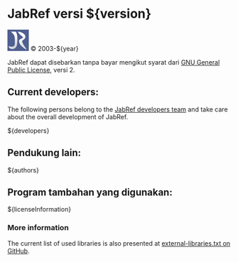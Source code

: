 # JabRef versi ${version}

![JabRef logo](../../images/external/JabRef-icon-48.png)
© 2003-${year}

JabRef dapat disebarkan tanpa bayar mengikut syarat dari [GNU General Public License](http://choosealicense.com/licenses/gpl-2.0/), versi 2.

## Current developers:

The following persons belong to the [JabRef developers team](https://github.com/orgs/JabRef/teams/developers) and take care about the overall development of JabRef.

${developers}

## Pendukung lain:

${authors}

## Program tambahan yang digunakan:

${licenseInformation}

### More information

The current list of used libraries is also presented at [external-libraries.txt on GitHub](https://github.com/JabRef/jabref/blob/master/external-libraries.txt).
